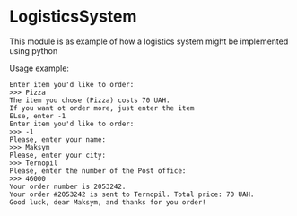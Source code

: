 # LogisticsSystem
This module is as example of how a logistics system might be implemented using python

Usage example:
```
Enter item you'd like to order:
>>> Pizza
The item you chose (Pizza) costs 70 UAH.
If you want ot order more, just enter the item
ELse, enter -1
Enter item you'd like to order:
>>> -1
Please, enter your name:
>>> Maksym
Please, enter your city:
>>> Ternopil
Please, enter the number of the Post office:
>>> 46000
Your order number is 2053242.
Your order #2053242 is sent to Ternopil. Total price: 70 UAH.
Good luck, dear Maksym, and thanks for you order!
```
